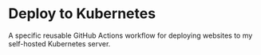 # Deploy to Kubernetes

A specific reusable GitHub Actions workflow for deploying websites to my self-hosted Kubernetes server.